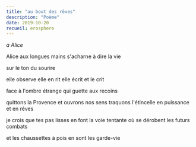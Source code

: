 ```yaml
---
title: "au bout des rêves"
description: "Poème"
date: 2019-10-20
recueil: erosphere
---
```


*à Alice*

Alice aux longues mains
s'acharne à dire la vie

sur le ton du sourire

elle observe elle en rit
elle écrit et le crit

face à l'ombre étrange qui guette aux recoins

quittons la Provence et ouvrons nos sens
traquons l'étincelle en puissance et en rêves

je crois que tes pas lisses en font la voie tentante
où se dérobent les futurs combats

et les chaussettes à pois en sont les garde-vie

